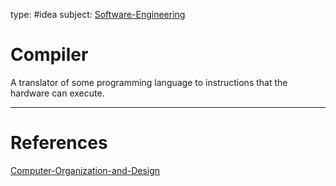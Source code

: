 type: #idea
subject: [Software-Engineering](Software-Engineering.md)
<!-- Subject should be a hub note -->
# Compiler

A translator of some programming language to instructions that the hardware can execute.

---
# References
<!-- What references back up this idea -->
[Computer-Organization-and-Design](Computer-Organization-and-Design.md)
